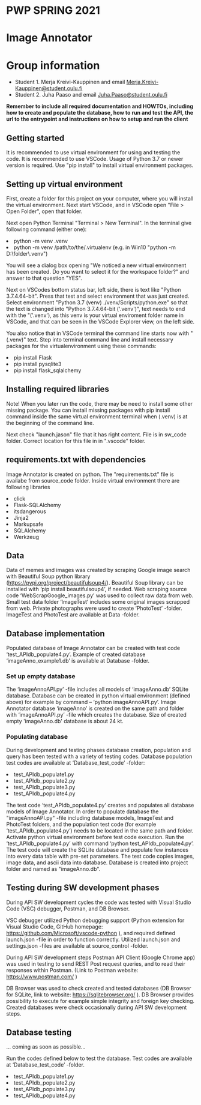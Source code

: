 # PWP SPRING 2021
# Image Annotator
# Group information
* Student 1. Merja Kreivi-Kauppinen and email Merja.Kreivi-Kauppinen@student.oulu.fi
* Student 2. Juha Paaso             and email Juha.Paaso@student.oulu.fi

__Remember to include all required documentation and HOWTOs, including how to create and populate the database, how to run and test the API, the url to the entrypoint and instructions on how to setup and run the client__

## Getting started
It is recommended to use virtual environment for using and testing the code. It is recommended to use VSCode.  Usage of Python 3.7 or newer version is required. Use "pip install" to install virtual environment packages.

## Setting up virtual environment
First, create a folder for this project on your computer, where you will install the virtual environment. 
Next start VSCode, and in VSCode open "File > Open Folder", open that folder.

Next open Python Terminal "Terminal > New Terminal". In the terminal give following command (either one): 

<li>  python -m venv .venv </li>
<li>  python -m venv /path/to/the/.virtualenv (e.g. in Win10 "python -m D:\folder\.venv") </li>
   
You will see a dialog box opening "We noticed a new virtual environment has been created. Do you want to select it for the workspace folder?" and answer to that question "YES". 

Next on VSCodes bottom status bar, left side, there is text like "Python 3.7.4.64-bit". Press that test and select environment that was just created. Select environment "Python 3.7 (venv) ./venv/Scripts/python.exe" so that the text is changed into "Python 3.7.4.64-bit ('.venv')", text needs to end with the "('.venv'), as this venv is your virtual enviroment folder name in VSCode, and that can be seen in the VSCode Explorer view, on the left side. 

You also notice that in VSCode terminal the command line starts now with "(.venv)" text. Step into terminal command line and install necessary packages for the virtualenvironment using these commands:

<li>  pip install Flask</li>
<li>  pip install pysqlite3</li>
<li>  pip install flask_sqlalchemy</li>

## Installing required libraries
Note! When you later run the code, there may be need to install some other missing package. You can install missing packages with pip install command inside the same virtual environment terminal when (.venv) is at the beginning of the command line. 

Next check "launch.jason" file that it has right content. File is in sw_code folder. Correct location for this file in in ".vscode" folder.

## requirements.txt with dependencies
Image Annotator is created on python. The "requirements.txt" file is availabe from source_code folder.
Inside virtual environment there are following libraries
<li> click </li>
<li> Flask-SQLAlchemy </li>
<li> itsdangerous </li>
<li> Jinja2 </li>
<li> Markupsafe </li>
<li> SQLAlchemy </li>
<li> Werkzeug </li>

## Data
Data of memes and images was created by scraping Google image search with Beautiful Soup python library (https://pypi.org/project/beautifulsoup4/). Beautiful Soup library can be installed with ‘pip install beautifulsoup4’, if needed. Web scraping source code ‘WebScrapGoogle_images.py’ was used to collect raw data from web. Small test data folder ‘ImageTest’ includes some original images scrapped from web. Private photographs were used to create ‘PhotoTest’ -folder. ImageTest and PhotoTest are available at Data -folder.

## Database implementation
Populated database of Image Annotator can be created with test code ‘test_APIdb_populate4.py’. Example of created database ‘imageAnno_example1.db’ is available at Database -folder.

### Set up empty database
The ‘imageAnnoAPI.py’ -file includes all models of ‘imageAnno.db’ SQLite database. Database can be created in python virtual environment (defined above) for example by command – ‘python imageAnnoAPI.py’. Image Annotator database ‘imageAnno’ is created on the same path and folder with ‘imageAnnoAPI.py’ -file which creates the database. Size of created empty 'imageAnno.db' database is about 24 kt.

### Populating database
During development and testing phases database creation, population and query has been tested with a variety of testing codes. Database population test codes are available at ‘Database_test_code’ -folder:
<li> test_APIdb_populate1.py </li>
<li> test_APIdb_populate2.py </li>
<li> test_APIdb_populate3.py </li>
<li> test_APIdb_populate4.py </li>

The test code ‘test_APIdb_populate4.py’ creates and populates all database models of Image Annotator.
In order to populate database the "imageAnnoAPI.py" -file including database models, ImageTest and PhotoTest folders, and the population test code (for example ‘test_APIdb_populate4.py’) needs to be located in the same path and folder. 
Activate python virtual environment before test code execution. Run the ‘test_APIdb_populate4.py’ with command  ‘python test_APIdb_populate4.py’. The test code will create the SQLite database and populate few instances into every data table with pre-set parameters. The test code copies images, image data, and ascii data into database. 
Database is created into project folder and named as "imageAnno.db".

## Testing during SW development phases
During API SW development cycles the code was tested with Visual Studio Code (VSC) debugger, Postman, and DB Browser.

VSC debugger utilized Python debugging support (Python extension for Visual Studio Code, GitHub homepage: https://github.com/Microsoft/vscode-python ), and required defined launch.json -file in order to function correctly. Utilized launch.json and settings.json -files are available at source_control -folder.

During API SW development steps Postman API Client (Google Chrome app) was used in testing to send REST Post request queries, and to read their responses within Postman. (Link to Postman website: https://www.postman.com/ )

DB Browser was used to check created and tested databases (DB Browser for SQLite, link to website: https://sqlitebrowser.org/ ). DB Browser provides possibility to execute for example simple integrity and foreign key checking. Created databases were check occasionally during API SW development steps.

## Database testing

... coming as soon as possible...

Run the codes defined below to test the database. Test codes are available at ‘Database_test_code’ -folder.
<li> test_APIdb_populate1.py </li>
<li> test_APIdb_populate2.py </li>
<li> test_APIdb_populate3.py </li>
<li> test_APIdb_populate4.py </li>

